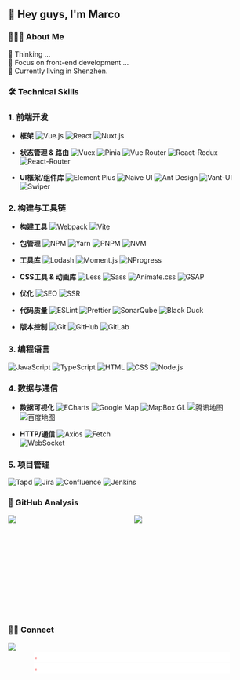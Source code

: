 ## 👋 Hey guys, I'm Marco

### 👨🏻‍💻 About Me

💬 Thinking ...\
🤔 Focus on front-end development ...\
🌱 Currently living in Shenzhen.

### 🛠 Technical Skills

### 1. 前端开发
- **框架**
![Vue.js](https://img.shields.io/badge/Vue.js-4FC08D?style=flat&logo=vuedotjs&logoColor=white)
![React](https://img.shields.io/badge/React-61DAFB?style=flat&logo=react&logoColor=white)
![Nuxt.js](https://img.shields.io/badge/Nuxt.js-00DC82?style=flat&logo=nuxtdotjs&logoColor=white)

- **状态管理 & 路由**
![Vuex](https://img.shields.io/badge/Vuex-4FC08D?style=flat&logo=vuedotjs&logoColor=white)
![Pinia](https://img.shields.io/badge/Pinia-FFD02F?style=flat&logo=pinia&logoColor=white)
![Vue Router](https://img.shields.io/badge/Vue_Router-4FC08D?style=flat&logo=vuerouter&logoColor=white)
![React-Redux](https://img.shields.io/badge/React_Redux-764ABC?style=flat&logo=redux&logoColor=white)
![React-Router](https://img.shields.io/badge/React_Router-CA4245?style=flat&logo=reactrouter&logoColor=white)

- **UI框架/组件库**
![Element Plus](https://img.shields.io/badge/Element_Plus-409EFF?style=flat&logo=element&logoColor=white)
![Naive UI](https://img.shields.io/badge/Naive_UI-03A9F4?style=flat)
![Ant Design](https://img.shields.io/badge/Ant_Design-0170FE?style=flat&logo=antdesign&logoColor=white)
![Vant-UI](https://img.shields.io/badge/Vant_UI-1989FA?style=flat)
![Swiper](https://img.shields.io/badge/Swiper-6332F6?style=flatt&logo=swiper&logoColor=white)

### 2. 构建与工具链
- **构建工具**
![Webpack](https://img.shields.io/badge/Webpack-8DD6F9?style=flat&logo=webpack&logoColor=white)
![Vite](https://img.shields.io/badge/Vite-646CFF?style=flat&logo=vite&logoColor=white)

- **包管理**
![NPM](https://img.shields.io/badge/NPM-CB3837?style=flat&logo=npm&logoColor=white)
![Yarn](https://img.shields.io/badge/Yarn-2C8EBB?style=flat&logo=yarn&logoColor=white)
![PNPM](https://img.shields.io/badge/PNPM-F69220?style=flat&logo=pnpm&logoColor=white)
![NVM](https://img.shields.io/badge/NVM-000000?style=flat&logo=nvm&logoColor=white)

- **工具库**
![Lodash](https://img.shields.io/badge/Lodash-3492FF?style=flat&logo=lodash&logoColor=white)
![Moment.js](https://img.shields.io/badge/Moment.js-5D5D5D?style=flat)
![NProgress](https://img.shields.io/badge/NProgress-29D374?style=flat)

- **CSS工具 & 动画库**
![Less](https://img.shields.io/badge/Less-1D365D?style=flat&logo=less&logoColor=white)
![Sass](https://img.shields.io/badge/Sass-CC6699?style=flat&logo=sass&logoColor=white)
![Animate.css](https://img.shields.io/badge/Animate.css-FF69B4?style=flat)
![GSAP](https://img.shields.io/badge/GSAP-88CE02?style=flat&logo=greensock&logoColor=white)

- **优化**
![SEO](https://img.shields.io/badge/SEO-000000?style=flat)
![SSR](https://img.shields.io/badge/SSR-000000?style=flat)

- **代码质量**
![ESLint](https://img.shields.io/badge/ESLint-4B32C3?style=flat&logo=eslint&logoColor=white)
![Prettier](https://img.shields.io/badge/Prettier-F7B93E?style=flat&logo=prettier&logoColor=white)
![SonarQube](https://img.shields.io/badge/SonarQube-4E9BCD?style=flat&logo=sonarqube&logoColor=white)
![Black Duck](https://img.shields.io/badge/Black_Duck-000000?style=flat)

- **版本控制**
![Git](https://img.shields.io/badge/Git-F05032?style=flat&logo=git&logoColor=white)
![GitHub](https://img.shields.io/badge/GitHub-181717?style=flat&logo=github&logoColor=white)
![GitLab](https://img.shields.io/badge/GitLab-FCA121?style=flat&logo=gitlab&logoColor=white)

### 3. 编程语言
![JavaScript](https://img.shields.io/badge/JavaScript-F7DF1E?style=flat&logo=javascript&logoColor=white)
![TypeScript](https://img.shields.io/badge/TypeScript-3178C6?style=flat&logo=typescript&logoColor=white)
![HTML](https://img.shields.io/badge/HTML-E34F26?style=flat&logo=html5&logoColor=white)
![CSS](https://img.shields.io/badge/CSS-1572B6?style=flat&logo=css3&logoColor=white)
![Node.js](https://img.shields.io/badge/Node.js-339933?style=flat&logo=nodedotjs&logoColor=white)

### 4. 数据与通信
- **数据可视化**
![ECharts](https://img.shields.io/badge/ECharts-AA344D?style=flat)
![Google Map](https://img.shields.io/badge/Google_Map-4285F4?style=flat&logo=googlemaps&logoColor=white)
![MapBox GL](https://img.shields.io/badge/MapBox_GL-000000?style=flat&logo=mapbox&logoColor=white)
![腾讯地图](https://img.shields.io/badge/腾讯地图-0085FF?style=flat)
![百度地图](https://img.shields.io/badge/百度地图-0B59FF?style=flat)

- **HTTP/通信**
![Axios](https://img.shields.io/badge/Axios-5A29E4?style=flat&logo=axios&logoColor=white)
![Fetch](https://img.shields.io/badge/Fetch-FF6B6B?style=flat&logo=mdnwebdocs&logoColor=white)  
![WebSocket](https://img.shields.io/badge/WebSocket-010101?style=flat)

### 5. 项目管理
![Tapd](https://img.shields.io/badge/Tapd-0052CC?style=flat)
![Jira](https://img.shields.io/badge/Jira-0052CC?style=flat&logo=jira&logoColor=white)
![Confluence](https://img.shields.io/badge/Confluence-172B4D?style=flat&logo=confluence&logoColor=white)
![Jenkins](https://img.shields.io/badge/Jenkins-D24939?style=flat&logo=jenkins&logoColor=white)

### 🔭 GitHub Analysis
<a href="https://github.com/yzhenhong">
  <div align="left" style="display: flex; gap: 10px; height: 200px;">
    <img style="display: flex; flex: 1; height: 100%;" src="https://github-readme-stats-eight-theta.vercel.app/api?username=yzhenhong&show_icons=true&theme=vue-dark&include_all_commits=true&count_private=true"/>
    <img style="display: flex; flex: 1; height: 100%;" src="https://github-readme-stats-eight-theta.vercel.app/api/top-langs/?username=yzhenhong&layout=compact&exclude_lang=java+r&theme=vue-dark"/>
  </div>
</a>

### 🤝🏻 Connect
<a href="https://mail.qq.com/">
  <img src="https://img.shields.io/badge/%E9%82%AE%E7%AE%B1-736647835@qq.com-green"/>
</a>

<div align="center">
  <img src="./img/line.gif" alt="" />
  <img src="./img/line.gif" alt="" />
</div>

